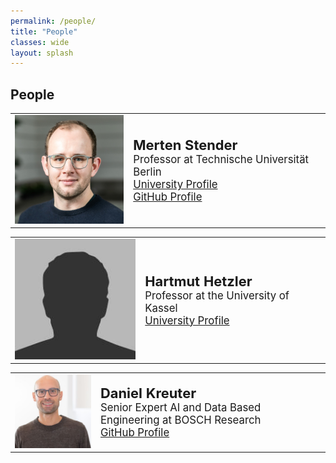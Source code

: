 ```yaml
---
permalink: /people/
title: "People"
classes: wide
layout: splash
---
```

## People

<table>
  <tr>
    <td><img src="../assets/images/People_Merten_Stender.jpg" alt="Merten Stender" width="200"></td>
    <td style="font-size: 1.2em;">
      <strong style="font-size: 1.3em;">Merten Stender</strong><br>
      <span>Professor at Technische Universität Berlin</span><br>
      <a href="https://www.tu.berlin/en/cpsme/about/management-and-administration">University Profile</a><br>
      <a href="https://github.com/mertstend">GitHub Profile</a>
    </td>
  </tr>
</table>

<table>
  <tr>
    <td><img src="../assets/images/bio-photo.jpg" alt="Hartmut Hetzler" width="200"></td>
    <td style="font-size: 1.2em;">
      <strong style="font-size: 1.3em;">Hartmut Hetzler</strong><br>
      <span>Professor at the University of Kassel</span><br>
      <a href="https://www.uni-kassel.de/maschinenbau/en/institute/mechanik/fachgebiete/engineering-dynamics/team/prof-dr-ing-hartmut-hetzler">University Profile</a>
    </td>
  </tr>
</table>

<table>
  <tr>
    <td><img src="../assets/images/People_Daniel_Kreuter.jpg" alt="Daniel Kreuter" width="200"></td>
    <td style="font-size: 1.2em;">
      <strong style="font-size: 1.3em;">Daniel Kreuter</strong><br>
      <span>Senior Expert AI and Data Based Engineering at BOSCH Research</span><br>
      <a href="https://github.com/DKreuter">GitHub Profile</a>
    </td>
  </tr>
</table>



